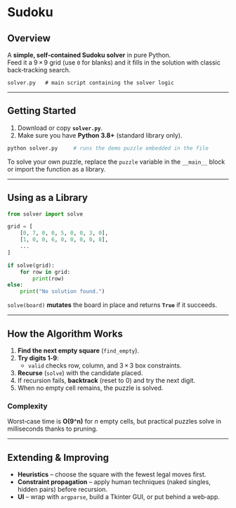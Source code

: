 # Sudoku

## Overview
A **simple, self‑contained Sudoku solver** in pure Python.  
Feed it a 9 × 9 grid (use `0` for blanks) and it fills in the solution with classic back‑tracking search.

```
solver.py   # main script containing the solver logic
```

---

## Getting Started

1. Download or copy **`solver.py`**.
2. Make sure you have **Python 3.8+** (standard library only).

```bash
python solver.py     # runs the demo puzzle embedded in the file
```

To solve your own puzzle, replace the `puzzle` variable in the `__main__` block or import the function as a library.

---

## Using as a Library

```python
from solver import solve

grid = [
    [0, 7, 0, 0, 5, 0, 0, 3, 0],
    [1, 0, 0, 6, 0, 0, 0, 0, 8],
    ...
]

if solve(grid):
    for row in grid:
        print(row)
else:
    print("No solution found.")
```

`solve(board)` **mutates** the board in place and returns **`True`** if it succeeds.

---

## How the Algorithm Works

1. **Find the next empty square** (`find_empty`).
2. **Try digits 1‑9**:
   * `valid` checks row, column, and 3 × 3 box constraints.
3. **Recurse** (`solve`) with the candidate placed.
4. If recursion fails, **backtrack** (reset to 0) and try the next digit.
5. When no empty cell remains, the puzzle is solved.

### Complexity
Worst‑case time is **O(9^n)** for *n* empty cells, but practical puzzles solve in milliseconds thanks to pruning.

---

## Extending & Improving

* **Heuristics** – choose the square with the fewest legal moves first.
* **Constraint propagation** – apply human techniques (naked singles, hidden pairs) before recursion.
* **UI** – wrap with `argparse`, build a Tkinter GUI, or put behind a web‑app.
